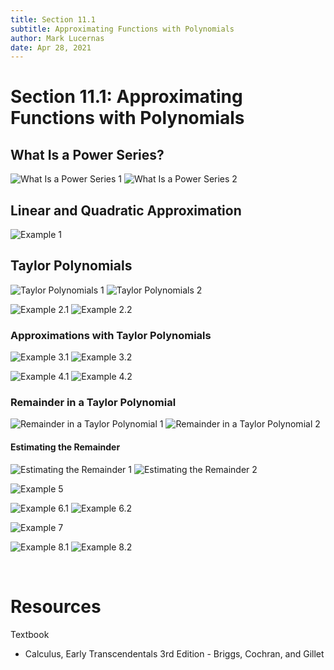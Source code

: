 ```yaml
---
title: Section 11.1
subtitle: Approximating Functions with Polynomials
author: Mark Lucernas
date: Apr 28, 2021
---
```



# Section 11.1: Approximating Functions with Polynomials

## What Is a Power Series?

![What Is a Power Series 1](../../../../../files/winter-2021/MATH-151/notes/ch-11/sec_11-1_what_is_a_power_series-1.png)
![What Is a Power Series 2](../../../../../files/winter-2021/MATH-151/notes/ch-11/sec_11-1_what_is_a_power_series-2.png)

## Linear and Quadratic Approximation

![Example 1](../../../../../files/winter-2021/MATH-151/notes/ch-11/sec_11-1_example-1.png)

## Taylor Polynomials

![Taylor Polynomials 1](../../../../../files/winter-2021/MATH-151/notes/ch-11/sec_11-1_taylor_polynomials-1.png)
![Taylor Polynomials 2](../../../../../files/winter-2021/MATH-151/notes/ch-11/sec_11-1_taylor_polynomials-2.png)

![Example 2.1](../../../../../files/winter-2021/MATH-151/notes/ch-11/sec_11-1_example-2.1.png)
![Example 2.2](../../../../../files/winter-2021/MATH-151/notes/ch-11/sec_11-1_example-2.2.png)

### Approximations with Taylor Polynomials

![Example 3.1](../../../../../files/winter-2021/MATH-151/notes/ch-11/sec_11-1_example-3.1.png)
![Example 3.2](../../../../../files/winter-2021/MATH-151/notes/ch-11/sec_11-1_example-3.2.png)

![Example 4.1](../../../../../files/winter-2021/MATH-151/notes/ch-11/sec_11-1_example-4.1.png)
![Example 4.2](../../../../../files/winter-2021/MATH-151/notes/ch-11/sec_11-1_example-4.2.png)

### Remainder in a Taylor Polynomial

![Remainder in a Taylor Polynomial 1](../../../../../files/winter-2021/MATH-151/notes/ch-11/sec_11-1_remainder_in_taylor_polynomial-1.png)
![Remainder in a Taylor Polynomial 2](../../../../../files/winter-2021/MATH-151/notes/ch-11/sec_11-1_remainder_in_taylor_polynomial-2.png)

#### Estimating the Remainder

![Estimating the Remainder 1](../../../../../files/winter-2021/MATH-151/notes/ch-11/sec_11-1_estimating_the_remainder-1.png)
![Estimating the Remainder 2](../../../../../files/winter-2021/MATH-151/notes/ch-11/sec_11-1_estimating_the_remainder-2.png)

![Example 5](../../../../../files/winter-2021/MATH-151/notes/ch-11/sec_11-1_example-5.png)

![Example 6.1](../../../../../files/winter-2021/MATH-151/notes/ch-11/sec_11-1_example-6.1.png)
![Example 6.2](../../../../../files/winter-2021/MATH-151/notes/ch-11/sec_11-1_example-6.2.png)

![Example 7](../../../../../files/winter-2021/MATH-151/notes/ch-11/sec_11-1_example-7.png)

![Example 8.1](../../../../../files/winter-2021/MATH-151/notes/ch-11/sec_11-1_example-8.1.png)
![Example 8.2](../../../../../files/winter-2021/MATH-151/notes/ch-11/sec_11-1_example-8.2.png)

<br>

# Resources

Textbook

+ Calculus, Early Transcendentals 3rd Edition - Briggs, Cochran, and Gillet

